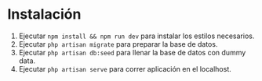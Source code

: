 # Instalación
1. Ejecutar `npm install && npm run dev` para instalar los estilos necesarios.
2. Ejecutar `php artisan migrate` para preparar la base de datos.
2. Ejecutar `php artisan db:seed` para llenar la base de datos con dummy data.
3. Ejecutar `php artisan serve` para correr aplicación en el localhost.
